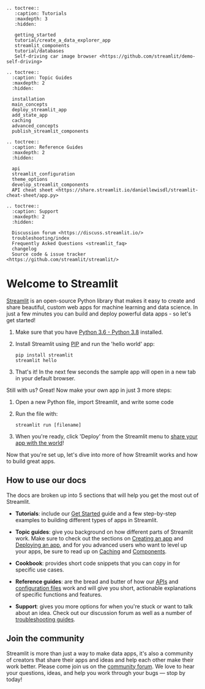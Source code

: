 ```eval_rst
.. toctree::
   :caption: Tutorials
   :maxdepth: 3
   :hidden:

   getting_started
   tutorial/create_a_data_explorer_app
   streamlit_components
   tutorial/databases
   Self-driving car image browser <https://github.com/streamlit/demo-self-driving>

.. toctree::
  :caption: Topic Guides
  :maxdepth: 2
  :hidden:

  installation
  main_concepts
  deploy_streamlit_app
  add_state_app
  caching
  advanced_concepts
  publish_streamlit_components

.. toctree::
  :caption: Reference Guides
  :maxdepth: 2
  :hidden:

  api
  streamlit_configuration
  theme_options
  develop_streamlit_components
  API cheat sheet <https://share.streamlit.io/daniellewisdl/streamlit-cheat-sheet/app.py>

.. toctree::
  :caption: Support
  :maxdepth: 2
  :hidden:

  Discussion forum <https://discuss.streamlit.io/>
  troubleshooting/index
  Frequently Asked Questions <streamlit_faq>
  changelog
  Source code & issue tracker <https://github.com/streamlit/streamlit/>
```

[comment]: # "tutorial/visualize_rent_prices_with_Streamlit"

# Welcome to Streamlit

[Streamlit](https://streamlit.io/) is an open-source Python library that makes it easy to create and share beautiful, custom web apps for machine learning and data science.
In just a few minutes you can build and deploy powerful data apps - so let's get started!

1. Make sure that you have [Python 3.6 - Python 3.8](https://www.python.org/downloads/release/python-386/) installed.
2. Install Streamlit using [PIP](https://pip.pypa.io/en/stable/installing/) and run the 'hello world' app:

   ```shell
   pip install streamlit
   streamlit hello
   ```

3. That's it! In the next few seconds the sample app will open in a new tab in your default browser.

Still with us? Great! Now make your own app in just 3 more steps:

1. Open a new Python file, import Streamlit, and write some code

2. Run the file with:

   `streamlit run [filename]`

3. When you're ready, click 'Deploy' from the Streamlit menu to [share your app with the world](deploy_streamlit_app.md)!

Now that you're set up, let's dive into more of how Streamlit works and how to build great apps.

## How to use our docs

The docs are broken up into 5 sections that will help you get the most out of Streamlit.

- **Tutorials**: include our [Get Started](getting_started.md) guide and a few step-by-step examples to building different types of apps in Streamlit.

- **Topic guides**: give you background on how different parts of Streamlit work. Make sure to check out the sections on [Creating an app](main_concepts.md) and [Deploying an app](deploy_streamlit_app.md), and for you advanced users who want to level up your apps, be sure to read up on [Caching](caching.md) and [Components](develop_streamlit_components.md).

- **Cookbook**: provides short code snippets that you can copy in for specific use cases.

- **Reference guides**: are the bread and butter of how our [APIs](api.md) and [configuration files](streamlit_configuration.md) work and will give you short, actionable explanations of specific functions and features.

- **Support**: gives you more options for when you're stuck or want to talk about an idea. Check out our discussion forum as well as a number of [troubleshooting guides](/troubleshooting/index.md).

## **Join the community**

Streamlit is more than just a way to make data apps, it's also a community of creators that share their apps and ideas and help each other make their work better. Please come join us on the [community forum](https://discuss.streamlit.io/). We love to hear your questions, ideas, and help you work through your bugs — stop by today!
